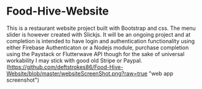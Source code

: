 # Food-Hive-Website
This is a restaurant website project built with Bootstrap and css. The menu slider is however created with Slickjs. 
It will be an ongoing project and at completion is intended to have login and authentication functionality using either Firebase Authenticaton or a Nodejs module, 
purchase completion using the Paystack  or Flutterwave API though for the sake of universal workability I may stick with good old Stripe or Paypal.
(https://github.com/deftstrokes86/Food-Hive-Website/blob/master/websiteScreenShot.png?raw=true "web app screenshot")
